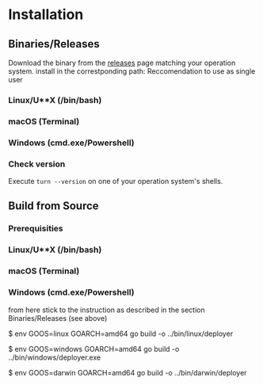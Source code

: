 # Installation

## Binaries/Releases
Download the binary from the [releases](https://github.com/jagottsicher/myGoConverter/releases) page matching your operation system. install in the correstponding path:
Reccomendation to use as single user 
### Linux/U**X (/bin/bash)

### macOS (Terminal)

### Windows (cmd.exe/Powershell)

### Check version
Execute ```turn --version``` on one of your operation system's shells.

## Build from Source

### Prerequisities

### Linux/U**X (/bin/bash)

### macOS (Terminal)

### Windows (cmd.exe/Powershell)

from here stick to the instruction as described in the section Binaries/Releases (see above)



$ env GOOS=linux GOARCH=amd64 go build -o ../bin/linux/deployer  

$ env GOOS=windows GOARCH=amd64 go build -o ../bin/windows/deployer.exe  

$ env GOOS=darwin GOARCH=amd64 go build -o ../bin/darwin/deployer  

